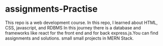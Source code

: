 # assignments-Practise
This repo is a web development course. In this repo,  I learned about HTML, CSS,  javascript, and RDBMS In this journey there is a database and frameworks like react  for the front end and for back express.js.You can find assignments  and solutions.
small small projects in MERN Stack.
